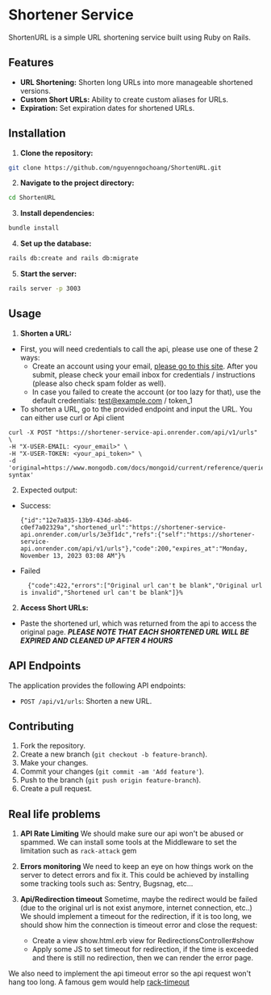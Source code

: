 # Shortener Service

ShortenURL is a simple URL shortening service built using Ruby on Rails.

## Features

- **URL Shortening:** Shorten long URLs into more manageable shortened versions.
- **Custom Short URLs:** Ability to create custom aliases for URLs.
- **Expiration:** Set expiration dates for shortened URLs.

## Installation

1. **Clone the repository:**
  ```bash
  git clone https://github.com/nguyenngochoang/ShortenURL.git
  ```

2. **Navigate to the project directory:**
  ```bash
  cd ShortenURL
  ```

3. **Install dependencies:**
  ```bash
  bundle install
  ```

4. **Set up the database:**
  ```bash
  rails db:create and rails db:migrate
  ```

5. **Start the server:**
  ```bash
  rails server -p 3003
  ```

## Usage

1. **Shorten a URL:**
  - First, you will need credentials to call the api, please use one of these 2 ways:
    + Create an account using your email, [please go to this site](https://shortener-service-api.onrender.com/). After you submit, please check your email inbox for credentials / instructions (please also check spam folder as well).
    + In case you failed to create the account (or too lazy for that), use the default credentials: test@example.com / token_1
  - To shorten a URL, go to the provided endpoint and input the URL. You can either use curl or Api client

```
curl -X POST "https://shortener-service-api.onrender.com/api/v1/urls" \
-H "X-USER-EMAIL: <your_email>" \
-H "X-USER-TOKEN: <your_api_token>" \
-d 'original=https://www.mongodb.com/docs/mongoid/current/reference/queries/#condition-syntax'
```

2. Expected output:
  - Success:
    ```
    {"id":"12e7a835-13b9-434d-ab46-c0ef7a02329a","shortened_url":"https://shortener-service-api.onrender.com/urls/3e3f1dc","refs":{"self":"https://shortener-service-api.onrender.com/api/v1/urls"},"code":200,"expires_at":"Monday, November 13, 2023 03:08 AM"}%
    ```
  - Failed
    ```
      {"code":422,"errors":["Original url can't be blank","Original url is invalid","Shortened url can't be blank"]}%
    ```

2. **Access Short URLs:**
  - Paste the shortened url, which was returned from the api to access the original page.
  **_PLEASE NOTE THAT EACH SHORTENED URL WILL BE EXPIRED AND CLEANED UP AFTER 4 HOURS_**

## API Endpoints

The application provides the following API endpoints:
- `POST /api/v1/urls`: Shorten a new URL.

## Contributing

1. Fork the repository.
2. Create a new branch (`git checkout -b feature-branch`).
3. Make your changes.
4. Commit your changes (`git commit -am 'Add feature'`).
5. Push to the branch (`git push origin feature-branch`).
6. Create a pull request.

## Real life problems
1. **API Rate Limiting**
We should make sure our api won't be abused or spammed. We can install some tools at the Middleware to set the limitation such as `rack-attack` gem

2. **Errors monitoring**
We need to keep an eye on how things work on the server to detect errors and fix it. This could be achieved by installing some tracking tools such as: Sentry, Bugsnag, etc...

3. **Api/Redirection timeout**
  Sometime, maybe the redirect would be failed (due to the original url is not exist anymore, internet connection, etc..)
  We should implement a timeout for the redirection, if it is too long, we should show him the connection is timeout error and close the request:
      - Create a view show.html.erb view for RedirectionsController#show
      - Apply some JS to set timeout for redirection, if the time is exceeded and there is still no redirection, then we can render the error page.

  We also need to implement the api timeout error so the api request won't hang too long. A famous gem would help [rack-timeout](https://rubygems.org/gems/rack-timeout)
